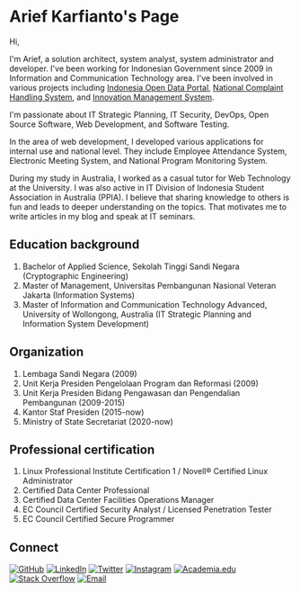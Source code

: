 # Arief Karfianto's Page

Hi, 

I'm Arief, a solution architect, system analyst, system administrator and developer. I've been working for Indonesian Government since 2009 in Information and Communication Technology area. I've been involved in various projects including [Indonesia Open Data Portal](https://data.go.id), [National Complaint Handling System](https://www.lapor.go.id), and [Innovation Management System](https://inovasi.setneg.go.id).

I'm passionate about IT Strategic Planning, IT Security, DevOps, Open Source Software, Web Development, and Software Testing.

In the area of web development, I developed various applications for internal use and national level. They include Employee Attendance System, Electronic Meeting System, and National Program Monitoring System.

During my study in Australia, I worked as a casual tutor for Web Technology at the University. I was also active in IT Division of Indonesia Student Association in Australia (PPIA). I believe that sharing knowledge to others is fun and leads to deeper understanding on the topics. That motivates me to write articles in my blog and speak at IT seminars.

## Education background

1. Bachelor of Applied Science, Sekolah Tinggi Sandi Negara (Cryptographic Engineering)
2. Master of Management, Universitas Pembangunan Nasional Veteran Jakarta (Information Systems)
3. Master of Information and Communication Technology Advanced, University of Wollongong, Australia (IT Strategic Planning and Information System Development)

## Organization

1. Lembaga Sandi Negara (2009)
2. Unit Kerja Presiden Pengelolaan Program dan Reformasi (2009)
3. Unit Kerja Presiden Bidang Pengawasan dan Pengendalian Pembangunan (2009-2015)
4. Kantor Staf Presiden (2015-now)
5. Ministry of State Secretariat (2020-now)

## Professional certification

1. Linux Professional Institute Certification 1 / Novell® Certified Linux Administrator
2. Certified Data Center Professional
3. Certified Data Center Facilities Operations Manager
4. EC Council Certified Security Analyst / Licensed Penetration Tester
5. EC Council Certified Secure Programmer

## Connect
[![GitHub](https://img.shields.io/badge/-GitHub-181717?style=flat&logo=github)](https://github.com/karfianto)
[![LinkedIn](https://img.shields.io/badge/-LinkedIn-0077B5?style=flat&logo=linkedin&logoColor=white)](https://www.linkedin.com/in/karfi/)
[![Twitter](https://img.shields.io/badge/-Twitter-1DA1F2?style=flat&logo=twitter&logoColor=white)](https://twitter.com/karfianto)
[![Instagram](https://img.shields.io/badge/-Instagram-E4405F?style=flat&logo=instagram&logoColor=white)](https://www.instagram.com/karfianto/)
[![Academia.edu](https://img.shields.io/badge/-Academia.edu-8B0000?style=flat&logo=academia&logoColor=white)](https://uow.academia.edu/karfianto)
[![Stack Overflow](https://img.shields.io/badge/-Stack%20Overflow-FE7A16?style=flat&logo=stack-overflow&logoColor=white)](https://stackoverflow.com/users/4557260/arief-karfianto)
[![Email](https://img.shields.io/badge/Email-D14836?style=flat-square&logo=Gmail&logoColor=white)](mailto:karfi@ictlab.org)


